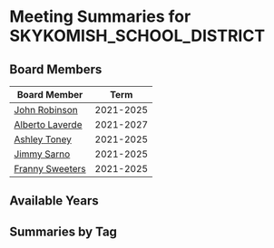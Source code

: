 # Meeting Summaries for SKYKOMISH_SCHOOL_DISTRICT

## Board Members

| Board Member       | Term           |
|--------------------|----------------|
| [John Robinson](board_member_138.md) | 2021-2025 |
| [Alberto Laverde](board_member_139.md) | 2021-2027 |
| [Ashley Toney](board_member_140.md) | 2021-2025 |
| [Jimmy Sarno](board_member_141.md) | 2021-2025 |
| [Franny Sweeters](board_member_142.md) | 2021-2025 |

## Available Years

## Summaries by Tag
